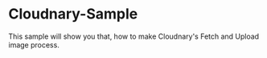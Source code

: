 # Cloudnary-Sample
This sample will show you that, how to make Cloudnary's Fetch and Upload image process.
